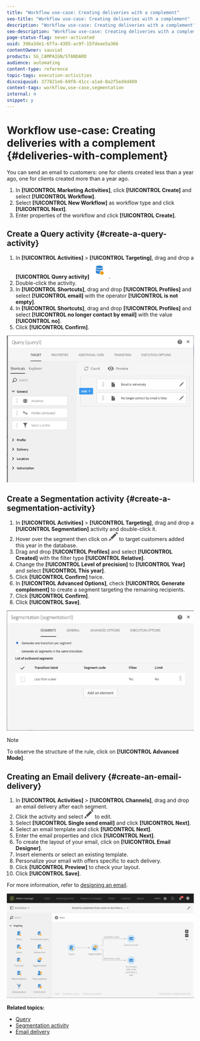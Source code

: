 ```yaml
---
title: "Workflow use-case: Creating deliveries with a complement"
seo-title: "Workflow use-case: Creating deliveries with a complement"
description: "Workflow use-case: Creating deliveries with a complement"
seo-description: "Workflow use-case: Creating deliveries with a complement"
page-status-flag: never-activated
uuid: 396a3de1-6ffa-4385-ac9f-15fdeae5a366
contentOwner: sauviat
products: SG_CAMPAIGN/STANDARD
audience: automating
content-type: reference
topic-tags: execution-activities
discoiquuid: 377821e6-69f8-41cc-a1ad-8a2f5ed4d409
context-tags: workflow,use-case,segmentation
internal: n
snippet: y
---
```


# Workflow use-case: Creating deliveries with a complement {#deliveries-with-complement}

You can send an email to customers: one for clients created less than a year ago, one for clients created more than a year ago.

1. In **[!UICONTROL Marketing Activities]**, click **[!UICONTROL Create]** and select **[!UICONTROL Workflow]**.
1. Select **[!UICONTROL New Workflow]** as workflow type and click **[!UICONTROL Next]**.
1. Enter properties of the workflow and click **[!UICONTROL Create]**.

## Create a Query activity {#create-a-query-activity}

1. In **[!UICONTROL Activities]** > **[!UICONTROL Targeting]**, drag and drop a **[!UICONTROL Query activity]** ![](assets/query.png).
1. Double-click the activity.
1. In **[!UICONTROL Shortcuts]**, drag and drop **[!UICONTROL Profiles]** and select **[!UICONTROL email]** with the operator **[!UICONTROL is not empty]**.
1. In **[!UICONTROL Shortcuts]**, drag and drop **[!UICONTROL Profiles]** and select **[!UICONTROL no longer contact by email]** with the value **[!UICONTROL no]**.
1. Click **[!UICONTROL Confirm]**.

![](assets/wf-complement-query.png)

## Create a Segmentation activity {#create-a-segmentation-activity}

1. In **[!UICONTROL Activities]** > **[!UICONTROL Targeting]**, drag and drop a **[!UICONTROL Segmentation]** activity and double-click it.
1. Hover over the segment then click on ![](assets/edit_darkgrey-24px.png) to target customers added this year in the database. 
1. Drag and drop **[!UICONTROL Profiles]** and select **[!UICONTROL Created]** with the filter type **[!UICONTROL Relative]**.
1. Change the **[!UICONTROL Level of precision]** to **[!UICONTROL Year]** and select **[!UICONTROL This year]**.
1. Click **[!UICONTROL Confirm]** twice.
1. In **[!UICONTROL Advanced Options]**, check **[!UICONTROL Generate complement]** to create a segment targeting the remaining recipients.
1. Click **[!UICONTROL Confirm]**.
1. Click **[!UICONTROL Save]**.

![](assets/wf-complement-segmentation.png)

>[!NOTE]
>
>To observe the structure of the rule, click on **[!UICONTROL Advanced Mode]**.

## Creating an Email delivery {#create-an-email-delivery}

1. In **[!UICONTROL Activities]** > **[!UICONTROL Channels]**, drag and drop an email delivery after each segment.
1. Click the activity and select ![](assets/edit_darkgrey-24px.png) to edit.
1. Select **[!UICONTROL Single send email]** and click **[!UICONTROL Next]**.
1. Select an email template and click **[!UICONTROL Next]**.
1. Enter the email properties and click **[!UICONTROL Next]**.
1. To create the layout of your email, click on **[!UICONTROL Email Designer]**.
1. Insert elements or select an existing template.
1. Personalize your email with offers specific to each delivery.
1. Click **[!UICONTROL Preview]** to check your layout.
1. Click **[!UICONTROL Save]**.

For more information, refer to [designing an email](../../designing/using/about-email-content-design.md#designing-an-email-content-from-scratch).

![](assets/wf-deliveries-with-a-complement.png)

**Related topics:**

* [Query](../../automating/using/query.md)
* [Segmentation activity](../../automating/using/segmentation.md)
* [Email delivery](../../automating/using/email-delivery.md)
